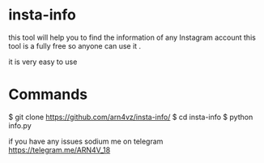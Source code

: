 # insta-info

this tool will help you to find the information of any Instagram account this tool is a fully free so anyone can use it . 

it is very easy to use

# Commands 

$ git clone https://github.com/arn4vz/insta-info/
$ cd insta-info
$ python info.py 

if you have any issues sodium me on telegram https://telegram.me/ARN4V_18
